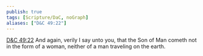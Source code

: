 ```yaml
---
publish: true
tags: [Scripture/DaC, noGraph]
aliases: ["D&C 49:22"]
---
```

[D&C 49:22](https://churchofjesuschrist.org/study/scriptures/dc-testament/dc/49?lang=eng&id=p22#p22) And again, verily I say unto you, that the Son of Man cometh not in the form of a woman, neither of a man traveling on the earth.

